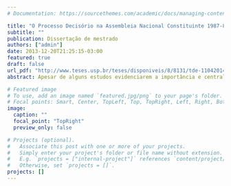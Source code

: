 ```yaml
---
# Documentation: https://sourcethemes.com/academic/docs/managing-content/

title: "O Processo Decisório na Assembleia Nacional Constituinte 1987-88: a Escolha do Sistema de Governo"
subtitle: ""
publication: Dissertação de mestrado
authors: ["admin"]
date: 2013-12-20T21:25:15-03:00
featured: true
draft: false
url_pdf: "http://www.teses.usp.br/teses/disponiveis/8/8131/tde-11042014-101746/publico/2013_RodrigoMartins.pdf"
abstract: Apesar de alguns estudos evidenciarem a importância e centralidade do debate entre presidencialismo e parlamentarismo na Assembleia Nacional Constituinte de 1987-88 (ANC), nenhum deles se aprofundou no tema, evidenciando como se deu o processo decisório em torno da questão, quais grupos defenderam certas posições, quais eram seus interesses, quais propostas foram feitas e porque uma delas sagrou-se vitoriosa ao final. Esta dissertação tem como objetivo o estudo do processo decisório da ANC, no que diz respeito a escolha do sistema de governo, questão central do debate institucional na época. Analisamos quais as linhas de força que, ao longo do processo constituinte, manifestaram-se a esse respeito. Para isso, identificamos e analisamos os atores relevantes, a natureza de suas preferências políticas, a interação desenvolvida e as opções por eles gestadas e postas em prática, em meio a um processo deliberativo de tipo especial, aquele que geralmente marca as assembleias constituintes.

# Featured image
# To use, add an image named `featured.jpg/png` to your page's folder.
# Focal points: Smart, Center, TopLeft, Top, TopRight, Left, Right, BottomLeft, Bottom, BottomRight.
image: 
  caption: ""
  focal_point: "TopRight"
  preview_only: false

# Projects (optional).
#   Associate this post with one or more of your projects.
#   Simply enter your project's folder or file name without extension.
#   E.g. `projects = ["internal-project"]` references `content/project/deep-learning/index.md`.
#   Otherwise, set `projects = []`.
projects: []
---
```

